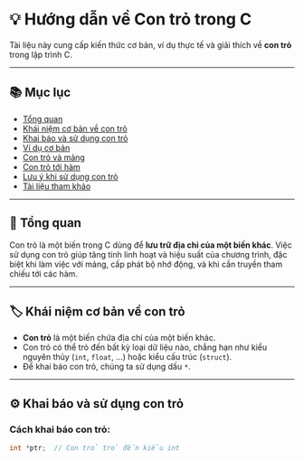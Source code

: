 # 💡 Hướng dẫn về Con trỏ trong C

Tài liệu này cung cấp kiến thức cơ bản, ví dụ thực tế và giải thích về **con trỏ** trong lập trình C.

---

## 📚 Mục lục

- [Tổng quan](#tổng-quan)
- [Khái niệm cơ bản về con trỏ](#khái-niệm-cơ-bản-về-con-trỏ)
- [Khai báo và sử dụng con trỏ](#khai-báo-và-sử-dụng-con-trỏ)
- [Ví dụ cơ bản](#ví-dụ-cơ-bản)
- [Con trỏ và mảng](#con-trỏ-và-mảng)
- [Con trỏ tới hàm](#con-trỏ-tới-hàm)
- [Lưu ý khi sử dụng con trỏ](#lưu-ý-khi-sử-dụng-con-trỏ)
- [Tài liệu tham khảo](#tài-liệu-tham-khảo)

---

## 🧠 Tổng quan

Con trỏ là một biến trong C dùng để **lưu trữ địa chỉ của một biến khác**. Việc sử dụng con trỏ giúp tăng tính linh hoạt và hiệu suất của chương trình, đặc biệt khi làm việc với mảng, cấp phát bộ nhớ động, và khi cần truyền tham chiếu tới các hàm.

---

## 🏷️ Khái niệm cơ bản về con trỏ

- **Con trỏ** là một biến chứa địa chỉ của một biến khác.
- Con trỏ có thể trỏ đến bất kỳ loại dữ liệu nào, chẳng hạn như kiểu nguyên thủy (`int`, `float`, ...) hoặc kiểu cấu trúc (`struct`).
- Để khai báo con trỏ, chúng ta sử dụng dấu `*`.

---

## ⚙️ Khai báo và sử dụng con trỏ

### Cách khai báo con trỏ:

```c
int *ptr;  // Con trỏ trỏ đến kiểu int
